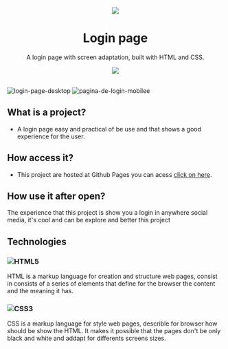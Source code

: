<div align="center">
    <img src="https://user-images.githubusercontent.com/88911920/206928046-8e337622-39f6-474f-8d03-9c393db84f84.png">
</div>

<h1 align="center">Login page</h1>

<p align="center">
A login page with screen adaptation, built with HTML and CSS.
</p>

<div align="center">
    <img src="https://img.shields.io/badge/License-MIT-blue.svg">
</div>

<br>

![login-page-desktop](https://user-images.githubusercontent.com/88911920/206928495-35f7e451-78aa-4ae3-af45-dc695a9fc538.png)
![pagina-de-login-mobilee](https://user-images.githubusercontent.com/88911920/206928493-d9d71786-ca0a-419e-94d8-0fadc137a5e0.png)


## What is a project?
- A login page easy and practical of be use and that shows a good experience for the user.

## How access it?
- This project are hosted at Github Pages you can acess <a href="https://luizgmelo.github.io/pagina-de-login/">click on here</a>.

## How use it after open?
The experience that this project is show you a login in anywhere social media, it's cool and can be explore and better this project

## Technologies
### ![HTML5](https://img.shields.io/badge/html5-%23E34F26.svg?logo=html5&logoColor=white) 
HTML is a markup language for creation and structure web pages, consist in consists of a series of elements that define for the browser the content and the meaning it has.
### ![CSS3](https://img.shields.io/badge/css3-%231572B6.svg?logo=css3&logoColor=white)
CSS is a markup language for style web pages, describle for browser how should be show the HTML. It makes it possible that the pages don't be only black and white and addapt for differents screens sizes.
